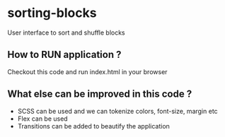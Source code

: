 # sorting-blocks
User interface to sort and shuffle blocks

## How to RUN application ?
Checkout this code and run index.html in your browser

## What else can be improved in this code ?
 - SCSS can be used and we can tokenize colors, font-size, margin etc
 - Flex can be used
 - Transitions can be added to beautify the application
